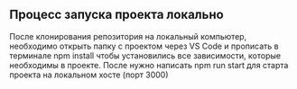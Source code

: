 ## Процесс запуска проекта локально
После клонирования репозитория на локальный компьютер, необходимо открыть папку с проектом через VS Code и прописать в терминале npm install чтобы установились все зависимости, которые необходимы в проекте. После нужно написать npm run start для старта проекта на локальном хосте (порт 3000)
